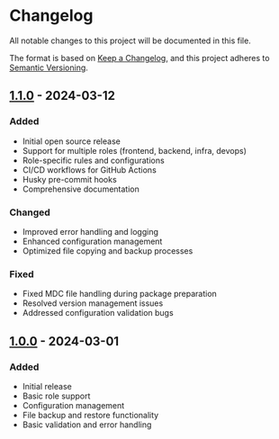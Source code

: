 # Changelog

All notable changes to this project will be documented in this file.

The format is based on [Keep a Changelog](https://keepachangelog.com/en/1.0.0/),
and this project adheres to [Semantic Versioning](https://semver.org/spec/v2.0.0.html).

## [1.1.0] - 2024-03-12

### Added
- Initial open source release
- Support for multiple roles (frontend, backend, infra, devops)
- Role-specific rules and configurations
- CI/CD workflows for GitHub Actions
- Husky pre-commit hooks
- Comprehensive documentation

### Changed
- Improved error handling and logging
- Enhanced configuration management
- Optimized file copying and backup processes

### Fixed
- Fixed MDC file handling during package preparation
- Resolved version management issues
- Addressed configuration validation bugs

## [1.0.0] - 2024-03-01

### Added
- Initial release
- Basic role support
- Configuration management
- File backup and restore functionality
- Basic validation and error handling

[1.1.0]: https://github.com/LiftOffLLC/cursor-ops-kit/compare/v1.0.0...v1.1.0
[1.0.0]: https://github.com/LiftOffLLC/cursor-ops-kit/releases/tag/v1.0.0 